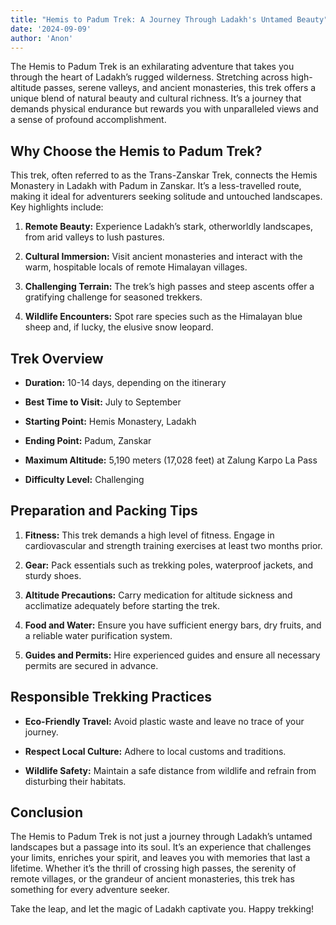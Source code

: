 ```yaml
---
title: "Hemis to Padum Trek: A Journey Through Ladakh's Untamed Beauty"
date: '2024-09-09'
author: 'Anon'
---
```


The Hemis to Padum Trek is an exhilarating adventure that takes you
through the heart of Ladakh’s rugged wilderness. Stretching across
high-altitude passes, serene valleys, and ancient monasteries, this trek
offers a unique blend of natural beauty and cultural richness. It’s a
journey that demands physical endurance but rewards you with
unparalleled views and a sense of profound accomplishment.

## Why Choose the Hemis to Padum Trek?

This trek, often referred to as the Trans-Zanskar Trek, connects the
Hemis Monastery in Ladakh with Padum in Zanskar. It’s a less-travelled
route, making it ideal for adventurers seeking solitude and untouched
landscapes. Key highlights include:

1.  **Remote Beauty:** Experience Ladakh’s stark, otherworldly
    landscapes, from arid valleys to lush pastures.

2.  **Cultural Immersion:** Visit ancient monasteries and interact with
    the warm, hospitable locals of remote Himalayan villages.

3.  **Challenging Terrain:** The trek’s high passes and steep ascents
    offer a gratifying challenge for seasoned trekkers.

4.  **Wildlife Encounters:** Spot rare species such as the Himalayan
    blue sheep and, if lucky, the elusive snow leopard.

## Trek Overview

- **Duration:** 10-14 days, depending on the itinerary

- **Best Time to Visit:** July to September

- **Starting Point:** Hemis Monastery, Ladakh

- **Ending Point:** Padum, Zanskar

- **Maximum Altitude:** 5,190 meters (17,028 feet) at Zalung Karpo La
  Pass

- **Difficulty Level:** Challenging

## Preparation and Packing Tips

1.  **Fitness:** This trek demands a high level of fitness. Engage in
    cardiovascular and strength training exercises at least two months
    prior.

2.  **Gear:** Pack essentials such as trekking poles, waterproof
    jackets, and sturdy shoes.

3.  **Altitude Precautions:** Carry medication for altitude sickness and
    acclimatize adequately before starting the trek.

4.  **Food and Water:** Ensure you have sufficient energy bars, dry
    fruits, and a reliable water purification system.

5.  **Guides and Permits:** Hire experienced guides and ensure all
    necessary permits are secured in advance.

## Responsible Trekking Practices

- **Eco-Friendly Travel:** Avoid plastic waste and leave no trace of
  your journey.

- **Respect Local Culture:** Adhere to local customs and traditions.

- **Wildlife Safety:** Maintain a safe distance from wildlife and
  refrain from disturbing their habitats.

## Conclusion

The Hemis to Padum Trek is not just a journey through Ladakh’s untamed
landscapes but a passage into its soul. It’s an experience that
challenges your limits, enriches your spirit, and leaves you with
memories that last a lifetime. Whether it’s the thrill of crossing high
passes, the serenity of remote villages, or the grandeur of ancient
monasteries, this trek has something for every adventure seeker.

Take the leap, and let the magic of Ladakh captivate you. Happy
trekking!
